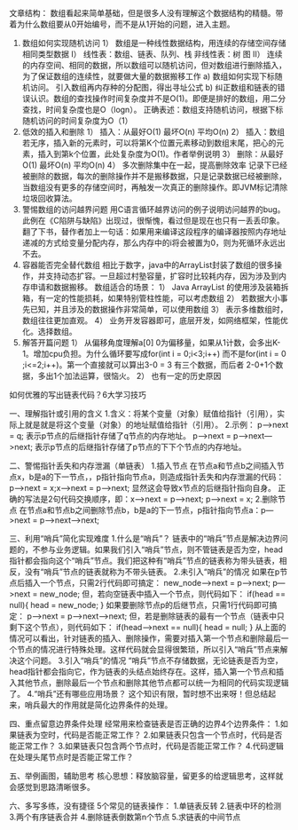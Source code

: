 文章结构：
数组看起来简单基础，但是很多人没有理解这个数据结构的精髓。带着为什么数组要从0开始编号，而不是从1开始的问题，进入主题。
1. 数组如何实现随机访问
1） 数组是一种线性数据结构，用连续的存储空间存储相同类型数据
I） 线性表：数组、链表、队列、栈 非线性表：树 图
II） 连续的内存空间、相同的数据，所以数组可以随机访问，但对数组进行删除插入，为了保证数组的连续性，就要做大量的数据搬移工作
a) 数组如何实现下标随机访问。
引入数组再内存种的分配图，得出寻址公式
b) 纠正数组和链表的错误认识。数组的查找操作时间复杂度并不是O(1)。即便是排好的数组，用二分查找，时间复杂度也是O（logn）。
正确表述：数组支持随机访问，根据下标随机访问的时间复杂度为O（1）
2. 低效的插入和删除
1） 插入：从最好O(1) 最坏O(n) 平均O(n)
2） 插入：数组若无序，插入新的元素时，可以将第K个位置元素移动到数组末尾，把心的元素，插入到第k个位置，此处复杂度为O(1)。作者举例说明
3） 删除：从最好O(1) 最坏O(n) 平均O(n)
4） 多次删除集中在一起，提高删除效率
记录下已经被删除的数据，每次的删除操作并不是搬移数据，只是记录数据已经被删除，当数组没有更多的存储空间时，再触发一次真正的删除操作。即JVM标记清除垃圾回收算法。
3. 警惕数组的访问越界问题
用C语言循环越界访问的例子说明访问越界的bug。此例在《C陷阱与缺陷》出现过，很惭愧，看过但是现在也只有一丢丢印象。翻了下书，替作者加上一句话：如果用来编译这段程序的编译器按照内存地址递减的方式给变量分配内存，那么内存中的i将会被置为0，则为死循环永远出不去。
4. 容器能否完全替代数组
相比于数字，java中的ArrayList封装了数组的很多操作，并支持动态扩容。一旦超过村塾容量，扩容时比较耗内存，因为涉及到内存申请和数据搬移。
数组适合的场景：
1） Java ArrayList 的使用涉及装箱拆箱，有一定的性能损耗，如果特别管柱性能，可以考虑数组
2） 若数据大小事先已知，并且涉及的数据操作非常简单，可以使用数组
3） 表示多维数组时，数组往往更加直观。
4） 业务开发容器即可，底层开发，如网络框架，性能优化。选择数组。
5. 解答开篇问题
1） 从偏移角度理解a[0] 0为偏移量，如果从1计数，会多出K-1。增加cpu负担。为什么循环要写成for(int i = 0;i<3;i++) 而不是for(int i = 0 ;i<=2;i++)。第一个直接就可以算出3-0 = 3 有三个数据，而后者 2-0+1个数据，多出1个加法运算，很恼火。
2） 也有一定的历史原因


如何优雅的写出链表代码？6大学习技巧

一、理解指针或引用的含义
1.含义：将某个变量（对象）赋值给指针（引用），实际上就是就是将这个变量（对象）的地址赋值给指针（引用）。
2.示例：
p—>next = q; 表示p节点的后继指针存储了q节点的内存地址。
p—>next = p—>next—>next; 表示p节点的后继指针存储了p节点的下下个节点的内存地址。

二、警惕指针丢失和内存泄漏（单链表）
1.插入节点
在节点a和节点b之间插入节点x，b是a的下一节点，，p指针指向节点a，则造成指针丢失和内存泄漏的代码：p—>next = x;x—>next = p—>next; 显然这会导致x节点的后继指针指向自身。
正确的写法是2句代码交换顺序，即：x—>next = p—>next; p—>next = x;
2.删除节点
在节点a和节点b之间删除节点b，b是a的下一节点，p指针指向节点a：p—>next = p—>next—>next;

三、利用“哨兵”简化实现难度
1.什么是“哨兵”？
链表中的“哨兵”节点是解决边界问题的，不参与业务逻辑。如果我们引入“哨兵”节点，则不管链表是否为空，head指针都会指向这个“哨兵”节点。我们把这种有“哨兵”节点的链表称为带头链表，相反，没有“哨兵”节点的链表就称为不带头链表。
2.未引入“哨兵”的情况
如果在p节点后插入一个节点，只需2行代码即可搞定：
new_node—>next = p—>next;
p—>next = new_node;
但，若向空链表中插入一个节点，则代码如下：
if(head == null){
head = new_node;
}
如果要删除节点p的后继节点，只需1行代码即可搞定：
p—>next = p—>next—>next;
但，若是删除链表的最有一个节点（链表中只剩下这个节点），则代码如下：
if(head—>next == null){
head = null;
}
从上面的情况可以看出，针对链表的插入、删除操作，需要对插入第一个节点和删除最后一个节点的情况进行特殊处理。这样代码就会显得很繁琐，所以引入“哨兵”节点来解决这个问题。
3.引入“哨兵”的情况
“哨兵”节点不存储数据，无论链表是否为空，head指针都会指向它，作为链表的头结点始终存在。这样，插入第一个节点和插入其他节点，删除最后一个节点和删除其他节点都可以统一为相同的代码实现逻辑了。
4.“哨兵”还有哪些应用场景？
这个知识有限，暂时想不出来呀！但总结起来，哨兵最大的作用就是简化边界条件的处理。

四、重点留意边界条件处理
经常用来检查链表是否正确的边界4个边界条件：
1.如果链表为空时，代码是否能正常工作？
2.如果链表只包含一个节点时，代码是否能正常工作？
3.如果链表只包含两个节点时，代码是否能正常工作？
4.代码逻辑在处理头尾节点时是否能正常工作？

五、举例画图，辅助思考
核心思想：释放脑容量，留更多的给逻辑思考，这样就会感觉到思路清晰很多。

六、多写多练，没有捷径
5个常见的链表操作：
1.单链表反转
2.链表中环的检测
3.两个有序链表合并
4.删除链表倒数第n个节点
5.求链表的中间节点